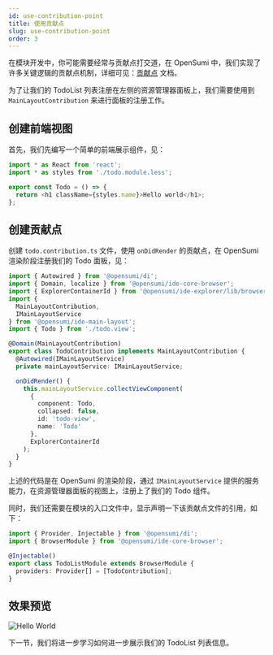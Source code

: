 ```yaml
---
id: use-contribution-point
title: 使用贡献点
slug: use-contribution-point
order: 3
---
```


在模块开发中，你可能需要经常与贡献点打交道，在 OpenSumi 中，我们实现了许多关键逻辑的贡献点机制，详细可见：[贡献点](../basic-design/contribution-point) 文档。

为了让我们的 TodoList 列表注册在左侧的资源管理器面板上，我们需要使用到 `MainLayoutContribution` 来进行面板的注册工作。

## 创建前端视图

首先，我们先编写一个简单的前端展示组件，见：

```ts
import * as React from 'react';
import * as styles from './todo.module.less';

export const Todo = () => {
  return <h1 className={styles.name}>Hello world</h1>;
};
```

## 创建贡献点

创建 `todo.contribution.ts` 文件，使用 `onDidRender` 的贡献点，在 OpenSumi 渲染阶段注册我们的 Todo 面板，见：

```ts
import { Autowired } from '@opensumi/di';
import { Domain, localize } from '@opensumi/ide-core-browser';
import { ExplorerContainerId } from '@opensumi/ide-explorer/lib/browser/explorer-contribution';
import {
  MainLayoutContribution,
  IMainLayoutService
} from '@opensumi/ide-main-layout';
import { Todo } from './todo.view';

@Domain(MainLayoutContribution)
export class TodoContribution implements MainLayoutContribution {
  @Autowired(IMainLayoutService)
  private mainLayoutService: IMainLayoutService;

  onDidRender() {
    this.mainLayoutService.collectViewComponent(
      {
        component: Todo,
        collapsed: false,
        id: 'todo-view',
        name: 'Todo'
      },
      ExplorerContainerId
    );
  }
}
```

上述的代码是在 OpenSumi 的渲染阶段，通过 `IMainLayoutService` 提供的服务能力，在资源管理器面板的视图上，注册上了我们的 Todo 组件。

同时，我们还需要在模块的入口文件中，显示声明一下该贡献点文件的引用，如下：

```ts
import { Provider, Injectable } from '@opensumi/di';
import { BrowserModule } from '@opensumi/ide-core-browser';

@Injectable()
export class TodoListModule extends BrowserModule {
  providers: Provider[] = [TodoContribution];
}
```

## 效果预览

![Hello World](https://img.alicdn.com/imgextra/i2/O1CN01l3ioLn1wWJr2kidlG_!!6000000006315-2-tps-2738-1810.png)

下一节，我们将进一步学习如何进一步展示我们的 TodoList 列表信息。
